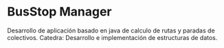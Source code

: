 # BusStop Manager 

Desarrollo de aplicación basado en java de calculo de rutas y paradas de colectivos. 
Catedra: Desarrollo e implementación de estructuras de datos.

